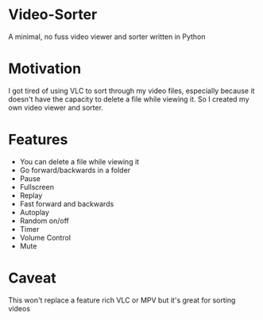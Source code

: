 # Video-Sorter

A minimal, no fuss video viewer and sorter written in Python

# Motivation

I got tired of using VLC to sort through my video files, especially because it doesn't have the capacity to delete a file while viewing it. So I created my own video viewer and sorter.

# Features

- You can delete a file while viewing it
- Go forward/backwards in a folder
- Pause
- Fullscreen
- Replay
- Fast forward and backwards
- Autoplay
- Random on/off
- Timer
- Volume Control
- Mute

# Caveat

This won't replace a feature rich VLC or MPV but it's great for sorting videos

